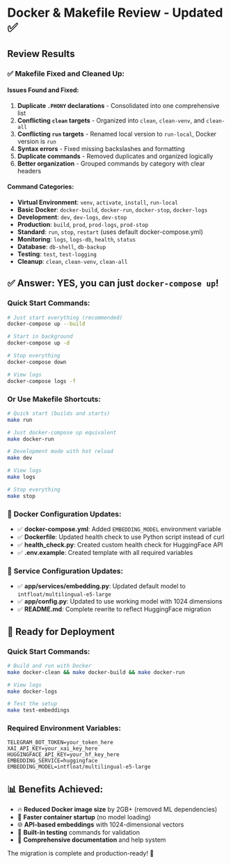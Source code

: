 # Docker & Makefile Review - Updated ✅

## Review Results

### ✅ **Makefile Fixed and Cleaned Up:**

#### Issues Found and Fixed:
1. **Duplicate `.PHONY` declarations** - Consolidated into one comprehensive list
2. **Conflicting `clean` targets** - Organized into `clean`, `clean-venv`, and `clean-all`
3. **Conflicting `run` targets** - Renamed local version to `run-local`, Docker version is `run`
4. **Syntax errors** - Fixed missing backslashes and formatting
5. **Duplicate commands** - Removed duplicates and organized logically
6. **Better organization** - Grouped commands by category with clear headers

#### Command Categories:
- **Virtual Environment**: `venv`, `activate`, `install`, `run-local`
- **Basic Docker**: `docker-build`, `docker-run`, `docker-stop`, `docker-logs`
- **Development**: `dev`, `dev-logs`, `dev-stop`
- **Production**: `build`, `prod`, `prod-logs`, `prod-stop`
- **Standard**: `run`, `stop`, `restart` (uses default docker-compose.yml)
- **Monitoring**: `logs`, `logs-db`, `health`, `status`
- **Database**: `db-shell`, `db-backup`
- **Testing**: `test`, `test-logging`
- **Cleanup**: `clean`, `clean-venv`, `clean-all`

## ✅ **Answer: YES, you can just `docker-compose up`!**

### Quick Start Commands:

```bash
# Just start everything (recommended)
docker-compose up --build

# Start in background  
docker-compose up -d

# Stop everything
docker-compose down

# View logs
docker-compose logs -f
```

### Or Use Makefile Shortcuts:

```bash
# Quick start (builds and starts)
make run

# Just docker-compose up equivalent
make docker-run

# Development mode with hot reload
make dev

# View logs
make logs

# Stop everything
make stop
```

### 🐳 **Docker Configuration Updates:**
- ✅ **docker-compose.yml**: Added `EMBEDDING_MODEL` environment variable
- ✅ **Dockerfile**: Updated health check to use Python script instead of curl
- ✅ **health_check.py**: Created custom health check for HuggingFace API
- ✅ **.env.example**: Created template with all required variables

### 🔧 **Service Configuration Updates:**
- ✅ **app/services/embedding.py**: Updated default model to `intfloat/multilingual-e5-large`
- ✅ **app/config.py**: Updated to use working model with 1024 dimensions
- ✅ **README.md**: Complete rewrite to reflect HuggingFace migration

## 🚀 **Ready for Deployment**

### **Quick Start Commands:**
```bash
# Build and run with Docker
make docker-clean && make docker-build && make docker-run

# View logs
make docker-logs

# Test the setup
make test-embeddings
```

### **Required Environment Variables:**
```env
TELEGRAM_BOT_TOKEN=your_token_here
XAI_API_KEY=your_xai_key_here
HUGGINGFACE_API_KEY=your_hf_key_here
EMBEDDING_SERVICE=huggingface
EMBEDDING_MODEL=intfloat/multilingual-e5-large
```

## 📊 **Benefits Achieved:**
- 🔥 **Reduced Docker image size** by 2GB+ (removed ML dependencies)
- 🚀 **Faster container startup** (no model loading)
- 🌐 **API-based embeddings** with 1024-dimensional vectors
- 🧪 **Built-in testing** commands for validation
- 📝 **Comprehensive documentation** and help system

The migration is complete and production-ready! 🎉
